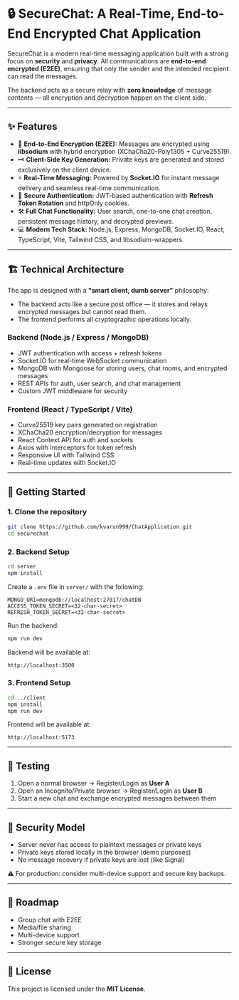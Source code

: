 # 🔒 SecureChat: A Real-Time, End-to-End Encrypted Chat Application  

SecureChat is a modern real-time messaging application built with a strong focus on **security** and **privacy**. All communications are **end-to-end encrypted (E2EE)**, ensuring that only the sender and the intended recipient can read the messages.  

The backend acts as a secure relay with **zero knowledge** of message contents — all encryption and decryption happen on the client side.  

---

## ✨ Features  

- 🔐 **End-to-End Encryption (E2EE):** Messages are encrypted using **libsodium** with hybrid encryption (XChaCha20-Poly1305 + Curve25519).  
- 🗝️ **Client-Side Key Generation:** Private keys are generated and stored exclusively on the client device.  
- ⚡ **Real-Time Messaging:** Powered by **Socket.IO** for instant message delivery and seamless real-time communication.  
- 👤 **Secure Authentication:** JWT-based authentication with **Refresh Token Rotation** and httpOnly cookies.  
- 🛠️ **Full Chat Functionality:** User search, one-to-one chat creation, persistent message history, and decrypted previews.  
- 💻 **Modern Tech Stack:** Node.js, Express, MongoDB, Socket.IO, React, TypeScript, Vite, Tailwind CSS, and libsodium-wrappers.  

---

## 🏗️ Technical Architecture  

The app is designed with a **"smart client, dumb server"** philosophy:  

- The backend acts like a secure post office — it stores and relays encrypted messages but cannot read them.  
- The frontend performs all cryptographic operations locally.  

### Backend (Node.js / Express / MongoDB)  
- JWT authentication with access + refresh tokens  
- Socket.IO for real-time WebSocket communication  
- MongoDB with Mongoose for storing users, chat rooms, and encrypted messages  
- REST APIs for auth, user search, and chat management  
- Custom JWT middleware for security  

### Frontend (React / TypeScript / Vite)  
- Curve25519 key pairs generated on registration  
- XChaCha20 encryption/decryption for messages  
- React Context API for auth and sockets  
- Axios with interceptors for token refresh  
- Responsive UI with Tailwind CSS  
- Real-time updates with Socket.IO  

---

## 🚀 Getting Started  

### 1. Clone the repository  
```bash
git clone https://github.com/kvarun999/ChatApplication.git
cd securechat
```

### 2. Backend Setup  
```bash
cd server
npm install
```

Create a `.env` file in `server/` with the following:  
```env
MONGO_URI=mongodb://localhost:27017/chatDB
ACCESS_TOKEN_SECRET=<32-char-secret>
REFRESH_TOKEN_SECRET=<32-char-secret>
```

Run the backend:  
```bash
npm run dev
```

Backend will be available at:  
```
http://localhost:3500
```

### 3. Frontend Setup  
```bash
cd ../client
npm install
npm run dev
```

Frontend will be available at:  
```
http://localhost:5173
```

---

## 🧪 Testing  

1. Open a normal browser → Register/Login as **User A**  
2. Open an Incognito/Private browser → Register/Login as **User B**  
3. Start a new chat and exchange encrypted messages between them  

---

## 🔐 Security Model  

- Server never has access to plaintext messages or private keys  
- Private keys stored locally in the browser (demo purposes)  
- No message recovery if private keys are lost (like Signal)  

⚠️ For production: consider multi-device support and secure key backups.  

---

## 📌 Roadmap  

- Group chat with E2EE  
- Media/file sharing  
- Multi-device support  
- Stronger secure key storage  

---

## 📜 License  

This project is licensed under the **MIT License**.  
